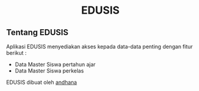 # <p align="center">EDUSIS</p>

## Tentang EDUSIS

Aplikasi EDUSIS menyediakan akses kepada data-data penting dengan fitur berikut :

- Data Master Siswa pertahun ajar
- Data Master Siswa perkelas

EDUSIS dibuat oleh <a href="https://andhana.com">andhana</a>
